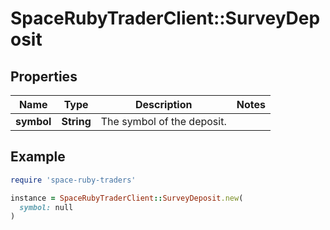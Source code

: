 # SpaceRubyTraderClient::SurveyDeposit

## Properties

| Name | Type | Description | Notes |
| ---- | ---- | ----------- | ----- |
| **symbol** | **String** | The symbol of the deposit. |  |

## Example

```ruby
require 'space-ruby-traders'

instance = SpaceRubyTraderClient::SurveyDeposit.new(
  symbol: null
)
```

